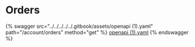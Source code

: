 # Orders

{% swagger src="../../../../../.gitbook/assets/openapi (1).yaml" path="/account/orders" method="get" %}
[openapi (1).yaml](<../../../../../.gitbook/assets/openapi (1).yaml>)
{% endswagger %}
